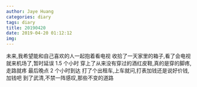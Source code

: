 ```yaml
---
author: Jaye Huang
categories: diary
tags: diary
title: 20190420
date: 2019-04-20 01:12:12
img:
---
```


未来,我希望能和自己喜欢的人一起抱着看电视
收拾了一天家里的箱子,看了会电视就来机场了,暂时延误 1.5 个小时
穿上了从来没有穿过的酒红皮鞋,真的是穿的脚疼,走路就疼
最后晚点 2 个小时到达
打了个出租车,上车就问,打表加钱还是说好价钱,加钱吧
到了武清,不禁一阵感叹,那些不变的道路
